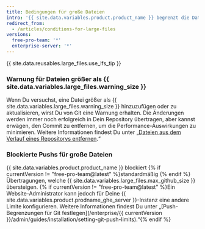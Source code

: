 ```yaml
---
title: Bedingungen für große Dateien
intro: '{{ site.data.variables.product.product_name }} begrenzt die Dateigröße in Repositorys und blockiert einen Push in ein Repository, wenn die Dateien größer sind als das maximale Datei-Limit.'
redirect_from:
  - /articles/conditions-for-large-files
versions:
  free-pro-team: '*'
  enterprise-server: '*'
---
```


{{ site.data.reusables.large_files.use_lfs_tip }}

### Warnung für Dateien größer als {{ site.data.variables.large_files.warning_size }}

Wenn Du versuchst, eine Datei größer als {{ site.data.variables.large_files.warning_size }} hinzuzufügen oder zu aktualisieren, wirst Du von Git eine Warnung erhalten. Die Änderungen werden immer noch erfolgreich in Dein Repository übertragen, aber kannst erwägen, den Commit zu entfernen, um die Performance-Auswirkungen zu minimieren. Weitere Informationen findest Du unter „[Dateien aus dem Verlauf eines Repositorys entfernen](/github/managing-large-files/removing-files-from-a-repositorys-history).“

### Blockierte Pushs für große Dateien

{{ site.data.variables.product.product_name }} blockiert {% if currentVersion != "free-pro-team@latest" %}standardmäßig {% endif %}Übertragungen, welche {{ site.data.variables.large_files.max_github_size }} übersteigen. {% if currentVersion != "free-pro-team@latest" %}Ein Website-Administrator kann jedoch für Deine {{ site.data.variables.product.prodname_ghe_server }}-Instanz eine andere Limite konfigurieren. Weitere Informationen findest Du unter „[Push-Begrenzungen für Git festlegen](/enterprise/{{ currentVersion }}/admin/guides/installation/setting-git-push-limits).“{% endif %}
